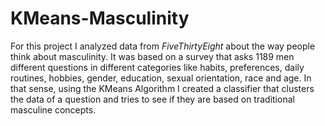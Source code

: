 # KMeans-Masculinity

For this project I analyzed data from *FiveThirtyEight* about the way people think about masculinity. It was based on a survey that asks 1189 men different questions in different categories like habits, preferences, daily routines, hobbies, gender, education, sexual orientation, race and age. In that sense, using the KMeans Algorithm I created a classifier that clusters the data of a question and tries to see if they are based on traditional masculine concepts. 
